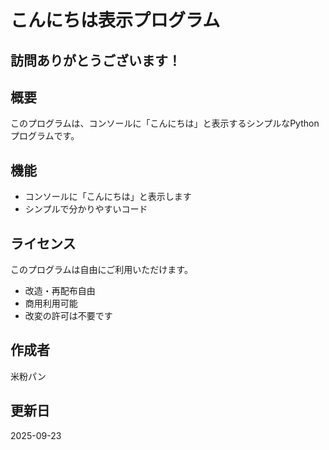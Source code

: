 # こんにちは表示プログラム

## 訪問ありがとうございます！

## 概要
このプログラムは、コンソールに「こんにちは」と表示するシンプルなPythonプログラムです。

## 機能
- コンソールに「こんにちは」と表示します
- シンプルで分かりやすいコード

## ライセンス
このプログラムは自由にご利用いただけます。
- 改造・再配布自由
- 商用利用可能
- 改変の許可は不要です

## 作成者
米粉パン

## 更新日
2025-09-23
